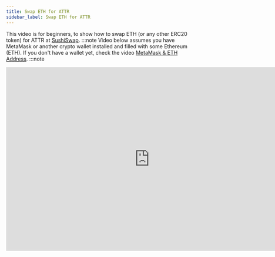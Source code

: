 ```yaml
---
title: Swap ETH for ATTR
sidebar_label: Swap ETH for ATTR
---
```

This video is for beginners, to show how to swap ETH (or any other ERC20 token) for ATTR at [SushiSwap](https://sushi.com).
:::note
Video below assumes you have MetaMask or another crypto wallet installed and filled with some Ethereum (ETH). If you don't have a wallet yet, check the video [MetaMask & ETH Address](/guides/attr-token/setup-metamask).
:::note

<iframe width="780" height="500" src="https://www.youtube.com/embed/m5-i4NMYlNM" title="YouTube video player" frameborder="0" allow="accelerometer; autoplay; clipboard-write; encrypted-media; gyroscope; picture-in-picture" allowfullscreen></iframe>

